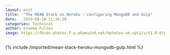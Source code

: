 ```yaml
---
layout: post
title:  "The MEAN Stack on Heroku : configuring MongoDB and Gulp"
date:   2015-08-10 11:34:20
categories: Technical
author: Graeme Fulton
image: https://fbcdn-photos-f-a.akamaihd.net/hphotos-ak-xpt1/v/t1.0-0/p206x206/11998970_956066974452315_7529215656206182610_n.png?oh=0a2b013a22f48e489f5d4b1853291828&oe=5663CB93&__gda__=1449596085_9ada145c05f2d017e44b5fd39502c1da
---
```

{% include /imported/mean-stack-heroku-mongodb-gulp.html %}
